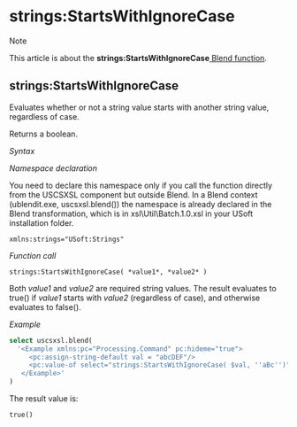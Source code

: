 # strings:StartsWithIgnoreCase



> [!NOTE]
> This article is about the **strings:StartsWithIgnoreCase**[ Blend function](/docs/Repositories/Blend%20functions).

## **strings:StartsWithIgnoreCase**

Evaluates whether or not a string value starts with another string value, regardless of case.

Returns a boolean.

*Syntax*

*Namespace declaration*

You need to declare this namespace only if you call the function directly from the USCSXSL component but outside Blend. In a Blend context (ublendit.exe, uscsxsl.blend()) the namespace is already declared in the Blend transformation, which is in xsl\\Util\\Batch.1.0.xsl in your USoft installation folder.

```
xmlns:strings="USoft:Strings"
```

*Function call*

```
strings:StartsWithIgnoreCase( *value1*, *value2* )
```

Both *value1* and *value2* are required string values. The result evaluates to true() if *value1* starts with *value2* (regardless of case), and otherwise evaluates to false().

*Example*

```sql
select uscsxsl.blend(
  '<Example xmlns:pc="Processing.Command" pc:hideme="true">
     <pc:assign-string-default val = "abcDEF"/>
     <pc:value-of select="strings:StartsWithIgnoreCase( $val, ''aBc'')"/>
   </Example>'
)
```

The result value is:

```
true()
```

 